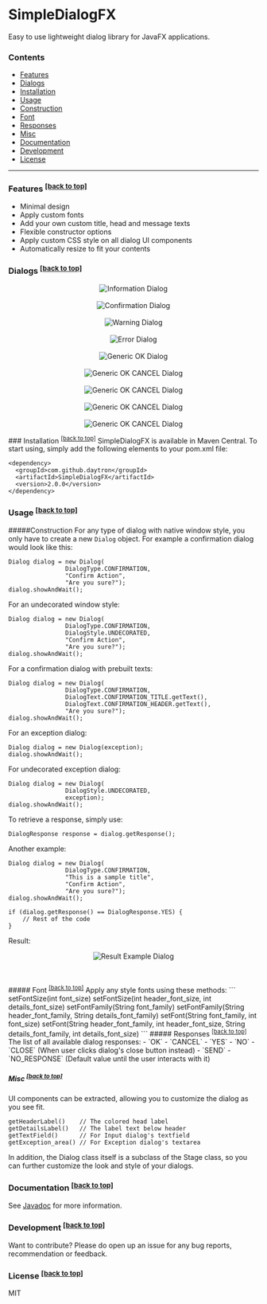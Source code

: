 # SimpleDialogFX   

Easy to use lightweight dialog library for JavaFX applications.

### <a name='home'></a>Contents
* <a href='#features'>Features</a>
* <a href='#dialogs'>Dialogs</a>
* <a href='#installation'>Installation</a>
* <a href='#usage'>Usage</a>
 * <a href='#construction'>Construction</a>
 * <a href='#font'>Font</a>
 * <a href='#responses'>Responses</a>
 * <a href='#misc'>Misc</a>
* <a href='#documentation'>Documentation</a>
* <a href='#development'>Development</a>
* <a href='#license'>License</a>

***

### <a name='features'></a>Features <sup><a href='#features'>[back to top]</a></sup> 

  - Minimal design 
  - Apply custom fonts
  - Add your own custom title, head and message texts
  - Flexible constructor options
  - Apply custom CSS style on all dialog UI components
  - Automatically resize to fit your contents


### <a name='dialogs'></a>Dialogs <sup><a href='#features'>[back to top]</a></sup> 
<p align="center">
<img src ="https://raw.githubusercontent.com/Daytron/SimpleDialogFX/master/Screenshots/InfoDialog.png?token=AGk1WtIl0yQai-c3MiXwwyPwtbakmtY4ks5UmUB6wA%3D%3D" alt="Information Dialog" />
<br /><br />
<img src ="https://raw.githubusercontent.com/Daytron/SimpleDialogFX/master/Screenshots/ConfirmDialog.png?token=AGk1Wszv2Ed0NeExs00rvs0RxzWKNHquks5UmUChwA%3D%3D" alt="Confirmation Dialog" />
<br /><br />
<img src ="https://raw.githubusercontent.com/Daytron/SimpleDialogFX/master/Screenshots/WarningDialog.png?token=AGk1WkOat2dl0G-gUxoeE8ockiVejWY-ks5UmUC6wA%3D%3D" alt="Warning Dialog" />
<br /><br />
<img src ="https://raw.githubusercontent.com/Daytron/SimpleDialogFX/master/Screenshots/ErrorDialog.png?token=AGk1Why_GDl4ELib3F_X8rq1NS2chp1kks5UmUDQwA%3D%3D" alt="Error Dialog" />
<br /><br />
<img src ="https://raw.githubusercontent.com/Daytron/SimpleDialogFX/master/Screenshots/GenericOKDialog.png?token=AGk1Whpo9J-RTuqldAtwGAGa-qAG1jXxks5UmUHzwA%3D%3D" alt="Generic OK Dialog" />
<br /><br />
<img src="https://raw.githubusercontent.com/Daytron/SimpleDialogFX/master/Screenshots/GenericOKCANCELDialog.png" alt="Generic OK CANCEL Dialog" />
<br /><br />
<img src="https://raw.githubusercontent.com/Daytron/SimpleDialogFX/master/Screenshots/GenericYESNODialog.png" alt="Generic OK CANCEL Dialog" />
<br /><br />
<img src="https://raw.githubusercontent.com/Daytron/SimpleDialogFX/master/Screenshots/InputTextDialog.png" alt="Generic OK CANCEL Dialog" />
<br /><br />
<img src="https://raw.githubusercontent.com/Daytron/SimpleDialogFX/master/Screenshots/ExceptionDialog.png" alt="Generic OK CANCEL Dialog" />
</p>
### <a name='installation'></a>Installation <sup><a href='#features'>[back to top]</a></sup> 
SimpleDialogFX is available in Maven Central. To start using, simply add the following elements to your pom.xml file:

```
<dependency>
  <groupId>com.github.daytron</groupId>
  <artifactId>SimpleDialogFX</artifactId>
  <version>2.0.0</version>
</dependency>
```

### <a name='usage'></a>Usage <sup><a href='#features'>[back to top]</a></sup> 
#####<a name='construction'></a>Construction
For any type of dialog with native window style, you only have to create a new `Dialog` object. For example a confirmation dialog would look like this:
```
Dialog dialog = new Dialog(
                DialogType.CONFIRMATION,
                "Confirm Action",
                "Are you sure?");
dialog.showAndWait();
```
For an undecorated window style:
```
Dialog dialog = new Dialog(
                DialogType.CONFIRMATION,
                DialogStyle.UNDECORATED,
                "Confirm Action",
                "Are you sure?");
dialog.showAndWait();
```
For a confirmation dialog with prebuilt texts:
```
Dialog dialog = new Dialog(
                DialogType.CONFIRMATION,
                DialogText.CONFIRMATION_TITLE.getText(),
                DialogText.CONFIRMATION_HEADER.getText(),
                "Are you sure?");
dialog.showAndWait();
```

For an exception dialog:
```
Dialog dialog = new Dialog(exception);
dialog.showAndWait();
```

For undecorated exception dialog:
```
Dialog dialog = new Dialog(
                DialogStyle.UNDECORATED,
                exception);
dialog.showAndWait();
```

To retrieve a response, simply use:
```
DialogResponse response = dialog.getResponse();
```
Another example:
```
Dialog dialog = new Dialog(
                DialogType.CONFIRMATION,
                "This is a sample title",
                "Confirm Action",
                "Are you sure?");
dialog.showAndWait();

if (dialog.getResponse() == DialogResponse.YES) {
    // Rest of the code
}
```

Result:
<p align="center">
<img src ="https://raw.githubusercontent.com/Daytron/SimpleDialogFX/master/Screenshots/Example1.png?token=AGk1WoIR64Ya--Vi2cwke9I-LhXW-_fsks5UmUF-wA%3D%3D" alt="Result Example Dialog" />
</p>
<br /><br />
##### <a name='font'></a>Font <sup><a href='#features'>[back to top]</a></sup> 
Apply any style fonts using these methods:
```
setFontSize(int font_size)
setFontSize(int header_font_size, int details_font_size)
setFontFamily(String font_family)
setFontFamily(String header_font_family, String details_font_family)
setFont(String font_family, int font_size)
setFont(String header_font_family, int header_font_size, String details_font_family, int details_font_size)
```
##### <a name='responses'></a>Responses <sup><a href='#features'>[back to top]</a></sup> 
The list of all available dialog responses:
- `OK`
- `CANCEL`
- `YES`
- `NO`
- `CLOSE` (When user clicks dialog's close button instead)
- `SEND`
- `NO_RESPONSE` (Default value until the user interacts with it)

##### <a name='misc'></a>Misc <sup><a href='#features'>[back to top]</a></sup> 
UI components can be extracted, allowing you to customize the dialog as you see fit.
```
getHeaderLabel()    // The colored head label
getDetailsLabel()   // The label text below header
getTextField()      // For Input dialog's textfield
getException_area() // For Exception dialog's textarea
```
In addition, the Dialog class itself is a subclass of the Stage class, so you can further customize the look and style of your dialogs.

### <a name='documentation'></a>Documentation <sup><a href='#features'>[back to top]</a></sup> 
See [Javadoc] for more information.

### <a name='development'></a>Development <sup><a href='#features'>[back to top]</a></sup> 

Want to contribute? Please do open up an issue for any bug reports, recommendation or feedback. 



### <a name='license'></a>License <sup><a href='#features'>[back to top]</a></sup> 


MIT

[Javadoc]:https://daytron.github.io/SimpleDialogFX/apidocs/

